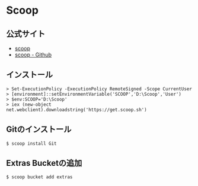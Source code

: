 # Scoop

## 公式サイト

+ [scoop](https://scoop.sh/)  
+ [scoop - Github](https://github.com/lukesampson/scoop)

## インストール

```shell
> Set-ExecutionPolicy -ExecutionPolicy RemoteSigned -Scope CurrentUser
> [environment]::setEnvironmentVariable('SCOOP','D:\Scoop','User')
> $env:SCOOP='D:\Scoop'
> iex (new-object net.webclient).downloadstring('https://get.scoop.sh')
```

## Gitのインストール

```
$ scoop install Git
```

## Extras Bucketの追加

```
$ scoop bucket add extras
```
